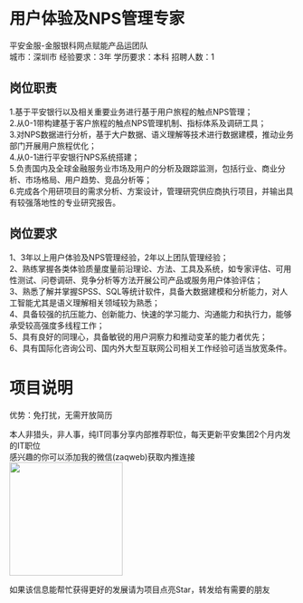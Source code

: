 # 用户体验及NPS管理专家
平安金服-金服银科网点赋能产品运团队  
城市：深圳市 经验要求：3年 学历要求：本科  招聘人数：1

## 岗位职责
1.基于平安银行以及相关重要业务进行基于用户旅程的触点NPS管理；   
2.从0-1带构建基于客户旅程的触点NPS管理机制、指标体系及调研工具；   
3.对NPS数据进行分析，基于大户数据、语义理解等技术进行数据建模，推动业务部门开展用户旅程优化；   
4.从0-1进行平安银行NPS系统搭建；   
5.负责国内及全球金融服务业市场及用户的分析及跟踪监测，包括行业、商业分析、市场格局、用户趋势、竞品分析等；   
6.完成各个用研项目的需求分析、方案设计，管理研究供应商执行项目，并输出具有较强落地性的专业研究报告。

## 岗位要求
1、3年以上用户体验及NPS管理经验，2年以上团队管理经验；   
2、熟练掌握各类体验质量度量前沿理论、方法、工具及系统，如专家评估、可用性测试、问卷调研、竞争分析等方法开展公司产品或服务用户体验评估；   
3、熟悉了解并掌握SPSS、SQL等统计软件，具备大数据建模和分析能力，对人工智能尤其是语义理解相关领域较为熟悉；   
4、具备较强的抗压能力、创新能力、快速的学习能力、沟通能力和执行力，能够承受较高强度多线程工作；   
5、具有良好的同理心，具备敏锐的用户洞察力和推动变革的能力者优先；   
6、具有国际化咨询公司、国内外大型互联网公司相关工作经验可适当放宽条件。

# 项目说明

优势：免打扰，无需开放简历

本人非猎头，非人事，纯IT同事分享内部推荐职位，每天更新平安集团2个月内发的IT职位  
感兴趣的你可以添加我的微信(zaqweb)获取内推连接  
<img src="https://github.com/zaqweb/PA-IT-JOBS/blob/master/WechatICode.jpeg"  height="200" width="200">

如果该信息能帮忙获得更好的发展请为项目点亮Star，转发给有需要的朋友




